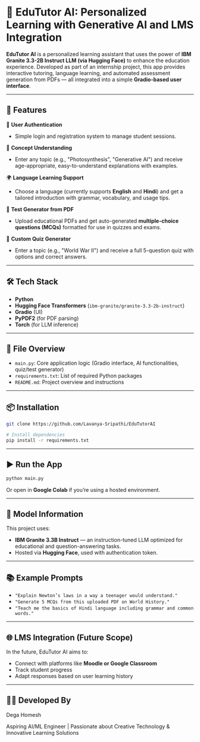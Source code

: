 # 🧠 EduTutor AI: Personalized Learning with Generative AI and LMS Integration

**EduTutor AI** is a personalized learning assistant that uses the power of **IBM Granite 3.3-2B Instruct LLM (via Hugging Face)** to enhance the education experience. Developed as part of an internship project, this app provides interactive tutoring, language learning, and automated assessment generation from PDFs — all integrated into a simple **Gradio-based user interface**.

---

## 🚀 Features

🔐 **User Authentication**

* Simple login and registration system to manage student sessions.

📘 **Concept Understanding**

* Enter any topic (e.g., "Photosynthesis", "Generative AI") and receive age-appropriate, easy-to-understand explanations with examples.

🌍 **Language Learning Support**

* Choose a language (currently supports **English** and **Hindi**) and get a tailored introduction with grammar, vocabulary, and usage tips.

📄 **Test Generator from PDF**

* Upload educational PDFs and get auto-generated **multiple-choice questions (MCQs)** formatted for use in quizzes and exams.

🧪 **Custom Quiz Generator**

* Enter a topic (e.g., "World War II") and receive a full 5-question quiz with options and correct answers.

---

## 🛠️ Tech Stack

* **Python**
* **Hugging Face Transformers** (`ibm-granite/granite-3.3-2b-instruct`)
* **Gradio** (UI)
* **PyPDF2** (for PDF parsing)
* **Torch** (for LLM inference)

---

## 📂 File Overview

* `main.py`: Core application logic (Gradio interface, AI functionalities, quiz/test generator)
* `requirements.txt`: List of required Python packages
* `README.md`: Project overview and instructions

---

## 📦 Installation

```bash
git clone https://github.com/Lavanya-Sripathi/EduTutorAI

# Install dependencies
pip install -r requirements.txt
```

---

## ▶️ Run the App

```bash
python main.py
```

Or open in **Google Colab** if you’re using a hosted environment.

---

## 🤖 Model Information

This project uses:

* **IBM Granite 3.3B Instruct** — an instruction-tuned LLM optimized for educational and question-answering tasks.
* Hosted via **Hugging Face**, used with authentication token.

---

## 📚 Example Prompts

* `"Explain Newton’s laws in a way a teenager would understand."`
* `"Generate 5 MCQs from this uploaded PDF on World History."`
* `"Teach me the basics of Hindi language including grammar and common words."`

---

## 🌐 LMS Integration (Future Scope)

In the future, EduTutor AI aims to:

* Connect with platforms like **Moodle or Google Classroom**
* Track student progress
* Adapt responses based on user learning history

---

## 👩‍💻 Developed By
Dega Homesh

Aspiring AI/ML Engineer | Passionate about Creative Technology & Innovative Learning Solutions


